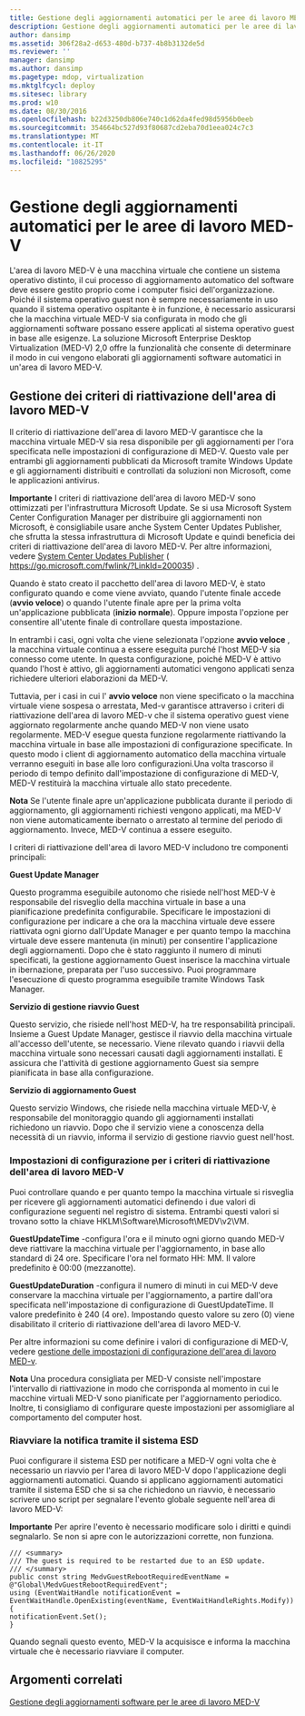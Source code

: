 ```yaml
---
title: Gestione degli aggiornamenti automatici per le aree di lavoro MED-V
description: Gestione degli aggiornamenti automatici per le aree di lavoro MED-V
author: dansimp
ms.assetid: 306f28a2-d653-480d-b737-4b8b3132de5d
ms.reviewer: ''
manager: dansimp
ms.author: dansimp
ms.pagetype: mdop, virtualization
ms.mktglfcycl: deploy
ms.sitesec: library
ms.prod: w10
ms.date: 08/30/2016
ms.openlocfilehash: b22d3250db806e740c1d62da4fed98d5956b0eeb
ms.sourcegitcommit: 354664bc527d93f80687cd2eba70d1eea024c7c3
ms.translationtype: MT
ms.contentlocale: it-IT
ms.lasthandoff: 06/26/2020
ms.locfileid: "10825295"
---
```

# Gestione degli aggiornamenti automatici per le aree di lavoro MED-V


L'area di lavoro MED-V è una macchina virtuale che contiene un sistema operativo distinto, il cui processo di aggiornamento automatico del software deve essere gestito proprio come i computer fisici dell'organizzazione. Poiché il sistema operativo guest non è sempre necessariamente in uso quando il sistema operativo ospitante è in funzione, è necessario assicurarsi che la macchina virtuale MED-V sia configurata in modo che gli aggiornamenti software possano essere applicati al sistema operativo guest in base alle esigenze. La soluzione Microsoft Enterprise Desktop Virtualization (MED-V) 2,0 offre la funzionalità che consente di determinare il modo in cui vengono elaborati gli aggiornamenti software automatici in un'area di lavoro MED-V.

## Gestione dei criteri di riattivazione dell'area di lavoro MED-V


Il criterio di riattivazione dell'area di lavoro MED-V garantisce che la macchina virtuale MED-V sia resa disponibile per gli aggiornamenti per l'ora specificata nelle impostazioni di configurazione di MED-V. Questo vale per entrambi gli aggiornamenti pubblicati da Microsoft tramite Windows Update e gli aggiornamenti distribuiti e controllati da soluzioni non Microsoft, come le applicazioni antivirus.

**Importante**  I criteri di riattivazione dell'area di lavoro MED-V sono ottimizzati per l'infrastruttura Microsoft Update. Se si usa Microsoft System Center Configuration Manager per distribuire gli aggiornamenti non Microsoft, è consigliabile usare anche System Center Updates Publisher, che sfrutta la stessa infrastruttura di Microsoft Update e quindi beneficia dei criteri di riattivazione dell'area di lavoro MED-V. Per altre informazioni, vedere [System Center Updates Publisher](https://go.microsoft.com/fwlink/?LinkId=200035) ( https://go.microsoft.com/fwlink/?LinkId=200035) .

 

Quando è stato creato il pacchetto dell'area di lavoro MED-V, è stato configurato quando e come viene avviato, quando l'utente finale accede (**avvio veloce**) o quando l'utente finale apre per la prima volta un'applicazione pubblicata (**inizio normale**). Oppure imposta l'opzione per consentire all'utente finale di controllare questa impostazione.

In entrambi i casi, ogni volta che viene selezionata l'opzione **avvio veloce** , la macchina virtuale continua a essere eseguita purché l'host MED-V sia connesso come utente. In questa configurazione, poiché MED-V è attivo quando l'host è attivo, gli aggiornamenti automatici vengono applicati senza richiedere ulteriori elaborazioni da MED-V.

Tuttavia, per i casi in cui l' **avvio veloce** non viene specificato o la macchina virtuale viene sospesa o arrestata, Med-v garantisce attraverso i criteri di riattivazione dell'area di lavoro MED-v che il sistema operativo guest viene aggiornato regolarmente anche quando MED-V non viene usato regolarmente. MED-V esegue questa funzione regolarmente riattivando la macchina virtuale in base alle impostazioni di configurazione specificate. In questo modo i client di aggiornamento automatico della macchina virtuale verranno eseguiti in base alle loro configurazioni.Una volta trascorso il periodo di tempo definito dall'impostazione di configurazione di MED-V, MED-V restituirà la macchina virtuale allo stato precedente.

**Nota**  Se l'utente finale apre un'applicazione pubblicata durante il periodo di aggiornamento, gli aggiornamenti richiesti vengono applicati, ma MED-V non viene automaticamente ibernato o arrestato al termine del periodo di aggiornamento. Invece, MED-V continua a essere eseguito.

 

I criteri di riattivazione dell'area di lavoro MED-V includono tre componenti principali:

**Guest Update Manager**

Questo programma eseguibile autonomo che risiede nell'host MED-V è responsabile del risveglio della macchina virtuale in base a una pianificazione predefinita configurabile. Specificare le impostazioni di configurazione per indicare a che ora la macchina virtuale deve essere riattivata ogni giorno dall'Update Manager e per quanto tempo la macchina virtuale deve essere mantenuta (in minuti) per consentire l'applicazione degli aggiornamenti. Dopo che è stato raggiunto il numero di minuti specificati, la gestione aggiornamento Guest inserisce la macchina virtuale in ibernazione, preparata per l'uso successivo. Puoi programmare l'esecuzione di questo programma eseguibile tramite Windows Task Manager.

**Servizio di gestione riavvio Guest**

Questo servizio, che risiede nell'host MED-V, ha tre responsabilità principali. Insieme a Guest Update Manager, gestisce il riavvio della macchina virtuale all'accesso dell'utente, se necessario. Viene rilevato quando i riavvii della macchina virtuale sono necessari causati dagli aggiornamenti installati. E assicura che l'attività di gestione aggiornamento Guest sia sempre pianificata in base alla configurazione.

**Servizio di aggiornamento Guest**

Questo servizio Windows, che risiede nella macchina virtuale MED-V, è responsabile del monitoraggio quando gli aggiornamenti installati richiedono un riavvio. Dopo che il servizio viene a conoscenza della necessità di un riavvio, informa il servizio di gestione riavvio guest nell'host.

### Impostazioni di configurazione per i criteri di riattivazione dell'area di lavoro MED-V

Puoi controllare quando e per quanto tempo la macchina virtuale si risveglia per ricevere gli aggiornamenti automatici definendo i due valori di configurazione seguenti nel registro di sistema. Entrambi questi valori si trovano sotto la chiave HKLM\\Software\\Microsoft\\MEDV\\v2\\VM.

**GuestUpdateTime** -configura l'ora e il minuto ogni giorno quando MED-V deve riattivare la macchina virtuale per l'aggiornamento, in base allo standard di 24 ore. Specificare l'ora nel formato HH: MM. Il valore predefinito è 00:00 (mezzanotte).

**GuestUpdateDuration** -configura il numero di minuti in cui MED-V deve conservare la macchina virtuale per l'aggiornamento, a partire dall'ora specificata nell'impostazione di configurazione di GuestUpdateTime. Il valore predefinito è 240 (4 ore). Impostando questo valore su zero (0) viene disabilitato il criterio di riattivazione dell'area di lavoro MED-V.

Per altre informazioni su come definire i valori di configurazione di MED-V, vedere [gestione delle impostazioni di configurazione dell'area di lavoro MED-v](managing-med-v-workspace-configuration-settings.md).

**Nota**  Una procedura consigliata per MED-V consiste nell'impostare l'intervallo di riattivazione in modo che corrisponda al momento in cui le macchine virtuali MED-V sono pianificate per l'aggiornamento periodico. Inoltre, ti consigliamo di configurare queste impostazioni per assomigliare al comportamento del computer host.

 

### Riavviare la notifica tramite il sistema ESD

Puoi configurare il sistema ESD per notificare a MED-V ogni volta che è necessario un riavvio per l'area di lavoro MED-V dopo l'applicazione degli aggiornamenti automatici. Quando si applicano aggiornamenti automatici tramite il sistema ESD che si sa che richiedono un riavvio, è necessario scrivere uno script per segnalare l'evento globale seguente nell'area di lavoro MED-V:

**Importante**  Per aprire l'evento è necessario modificare solo i diritti e quindi segnalarlo. Se non si apre con le autorizzazioni corrette, non funziona.

 

``` syntax
/// <summary>
/// The guest is required to be restarted due to an ESD update.
/// </summary>
public const string MedvGuestRebootRequiredEventName = @"Global\MedvGuestRebootRequiredEvent";
using (EventWaitHandle notificationEvent = 
EventWaitHandle.OpenExisting(eventName, EventWaitHandleRights.Modify))
{
notificationEvent.Set();
}
```

Quando segnali questo evento, MED-V la acquisisce e informa la macchina virtuale che è necessario riavviare il computer.

## Argomenti correlati


[Gestione degli aggiornamenti software per le aree di lavoro MED-V](managing-software-updates-for-med-v-workspaces.md)

 

 





